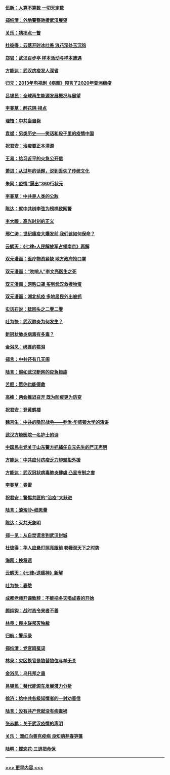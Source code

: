 #### [伍新：人算不算数 一切天定数](../pages/nsc993/n11893372.md?t=02260702) 
#### [郑纯清：外地警察驰援武汉展望](../pages/nsc993/n11893115.md?t=02260702) 
#### [关乐：猜拐点一瞥](../pages/nsc993/n11893020.md?t=02260702) 
#### [杜彼得：云落开时冰吐鉴 浪花深处玉沉钩](../pages/nsc993/n11892107.md?t=02260702) 
#### [郑岩：武汉百步亭 样本活动与样本遭遇](../pages/nsc993/n11892310.md?t=02260702) 
#### [方能达：武汉疠疫发人深省](../pages/nsc993/n11891376.md?t=02260702) 
#### [归元：2013年电视剧《病毒》预言了2020年亚洲瘟疫](../pages/nsc993/n11891126.md?t=02260702) 
#### [吕锡民：全球再生能源发展概况与展望](../pages/nsc993/n11890613.md?t=02260702) 
#### [李春草：醉花阴·拐点](../pages/nsc993/n11890567.md?t=02260702) 
#### [理悟：中共当自毙](../pages/nsc993/n11890559.md?t=02260702) 
#### [袁斌：另类历史——笑话和段子里的疫情中国](../pages/nsc993/n11889243.md?t=02260702) 
#### [祝君安：治疫要正本清源](../pages/nsc993/n11889085.md?t=02260702) 
#### [王易：给习近平的火急公开信](../pages/nsc993/n11888225.md?t=02260702) 
#### [萧进：从过年的话题，说到丢失了传统文化](../pages/nsc993/n11887732.md?t=02260702) 
#### [朱同：疫情“逼出”360行状元](../pages/nsc993/n11887678.md?t=02260702) 
#### [李春草：中共是人类的公敌](../pages/nsc993/n11887656.md?t=02260702) 
#### [陈达：就中共树李弦为榜样致网警](../pages/nsc993/n11887625.md?t=02260702) 
#### [李大眼：高光时刻的正义](../pages/nsc993/n11887585.md?t=02260702) 
#### [邢仁涛：世纪瘟疫大爆发前 我们该如何保命？](../pages/nsc993/n11887535.md?t=02260702) 
#### [云鹤天：《七律▪人民解放军占领南京》再解](../pages/nsc993/n11887524.md?t=02260702) 
#### [双元漫画：医疗物资紧缺 地方政府抢口罩](../pages/nsc993/n11884744.md?t=02260702) 
#### [双元漫画：“吹哨人”李文亮医生之死](../pages/nsc993/n11884705.md?t=02260702) 
#### [双元漫画：网购口罩 买到武汉救援物资](../pages/nsc993/n11884670.md?t=02260702) 
#### [双元漫画：湖北抗疫 多地居民外出被抓](../pages/nsc993/n11884643.md?t=02260702) 
#### [实话石说：猛回头之二零二零](../pages/nsc993/n11883968.md?t=02260702) 
#### [吐为快：武汉肺炎为何发生？](../pages/nsc993/n11882180.md?t=02260702) 
#### [新冠状肺炎病毒有多毒？](../pages/nsc993/n11881790.md?t=02260702) 
#### [金浴凤：绑匪的猫泪](../pages/nsc993/n11880664.md?t=02260702) 
#### [郑言：中共还有几天闹](../pages/nsc993/n11880645.md?t=02260702) 
#### [陆言：假如武汉断网的应急措施](../pages/nsc993/n11880619.md?t=02260702) 
#### [苦胆：愿你也能得救](../pages/nsc993/n11880601.md?t=02260702) 
#### [高峰：两会推迟召开  既为防疫更为防变](../pages/nsc993/n11879977.md?t=02260702) 
#### [祝君安：登黄鹤楼](../pages/nsc993/n11880583.md?t=02260702) 
#### [魏京生：中共的隐形战争——乔治‧华盛顿大学的演讲](../pages/nsc993/n11879765.md?t=02260702) 
#### [武汉方舱医院一名护士的诗](../pages/nsc993/n11878480.md?t=02260702) 
#### [中国民主党关于山东警方抓捕任自元先生的严正声明](../pages/nsc993/n11877506.md?t=02260702) 
#### [方能达：中共应付疠疫乏力却坚拒外援](../pages/nsc993/n11877497.md?t=02260702) 
#### [方能达：武汉冠状病毒肺炎肆虐 凸显专制之害](../pages/nsc993/n11877475.md?t=02260702) 
#### [李春草：春雷](../pages/nsc993/n11876287.md?t=02260702) 
#### [祝君安：警惕共匪的“治疫”大跃进](../pages/nsc993/n11876084.md?t=02260702) 
#### [陆言：浪淘沙•细思量](../pages/nsc993/n11876071.md?t=02260702) 
#### [陈达：灭共天象明](../pages/nsc993/n11876063.md?t=02260702) 
#### [郑一见：从自焚谎言到武汉封城](../pages/nsc993/n11875621.md?t=02260702) 
#### [杜彼得：华人应悬灯照亮跟前 卷幔观天下之时势](../pages/nsc993/n11874822.md?t=02260702) 
#### [海网：换将谣](../pages/nsc993/n11873712.md?t=02260702) 
#### [云鹤天：《七律▪送瘟神》新解](../pages/nsc993/n11873598.md?t=02260702) 
#### [吐为快：春愁](../pages/nsc993/n11872801.md?t=02260702) 
#### [成都老师开课致辞：不能把冬天唱成春的开始](../pages/nsc993/n11872653.md?t=02260702) 
#### [颜纯钩：战时态令来者不善](../pages/nsc993/n11872011.md?t=02260702) 
#### [林泉：民主联邦灭独裁](../pages/nsc993/n11870998.md?t=02260702) 
#### [归航：警示录](../pages/nsc993/n11870963.md?t=02260702) 
#### [郑纯清：党官鸣冤词](../pages/nsc993/n11870938.md?t=02260702) 
#### [林泉：灾区换官是狼替狼位与羊无关](../pages/nsc993/n11870896.md?t=02260702) 
#### [金浴凤：乌托邦之蛊](../pages/nsc993/n11870879.md?t=02260702) 
#### [吕锡民：替代能源车发展潜力分析](../pages/nsc993/n11870656.md?t=02260702) 
#### [徐济：给中共各级知情者的一封劝善信](../pages/nsc993/n11868561.md?t=02260702) 
#### [陆言：没有共产党就没有病毒祸](../pages/nsc993/n11868232.md?t=02260702) 
#### [张志鹏：关于武汉疫情的声明](../pages/nsc993/n11867182.md?t=02260702) 
#### [关乐： 漂红向善克疫病 良知萌芽春笋蓬](../pages/nsc993/n11865710.md?t=02260702) 
#### [陆明：蝶恋花‧三退把命保](../pages/nsc993/n11865673.md?t=02260702) 

----
#### [ >>> 更早内容 <<< ](../indexes/nsc993-earlier.md)
